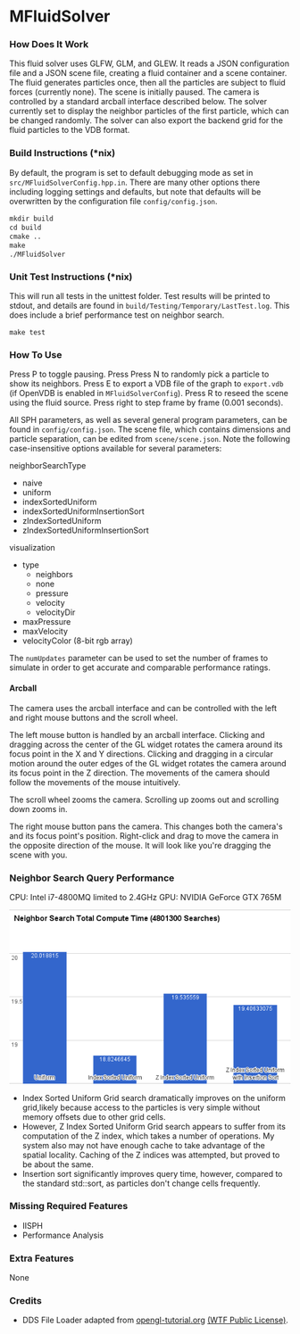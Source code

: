 # MFluidSolver #
### How Does It Work ###
This fluid solver uses GLFW, GLM, and GLEW. It reads a JSON configuration file
and a JSON scene file, creating a fluid container and a scene container. The
fluid generates particles once, then all the particles are subject to fluid
forces (currently none). The scene is initially paused. The camera is controlled
by a standard arcball interface described below. The solver currently set to
display the neighbor particles of the first particle, which can be changed
randomly. The solver can also export the backend grid for the fluid particles to
the VDB format.

### Build Instructions (*nix) ###
By default, the program is set to default debugging mode as set in
`src/MFluidSolverConfig.hpp.in`. There are many other options there including
logging settings and defaults, but note that defaults will be overwritten by
the configuration file `config/config.json`.

    mkdir build
    cd build
    cmake ..
    make
    ./MFluidSolver

### Unit Test Instructions (*nix) ###
This will run all tests in the unittest folder. Test results will be printed
to stdout, and details are found in `build/Testing/Temporary/LastTest.log`.
This does include a brief performance test on neighbor search.

    make test

### How To Use ###
Press P to toggle pausing. Press Press N to randomly pick a particle to show
its neighbors. Press E to export a VDB file of the graph to `export.vdb` (if
OpenVDB is enabled in `MFluidSolverConfig`). Press R to reseed the scene
using the fluid source. Press right to step frame by frame (0.001 seconds).

All SPH parameters, as well as several general program parameters, can be found
in `config/config.json`. The scene file, which contains dimensions and particle
separation, can be edited from `scene/scene.json`. Note the following
case-insensitive options available for several parameters:

neighborSearchType

- naive
- uniform
- indexSortedUniform
- indexSortedUniformInsertionSort
- zIndexSortedUniform
- zIndexSortedUniformInsertionSort

visualization
- type
    - neighbors
    - none
    - pressure
    - velocity
    - velocityDir
- maxPressure
- maxVelocity
- velocityColor (8-bit rgb array)

The `numUpdates` parameter can be used to set the number of frames to simulate
in order to get accurate and comparable performance ratings.

#### Arcball ####
The camera uses the arcball interface and can be controlled with the left and
right mouse buttons and the scroll wheel.

The left mouse button is handled by an arcball interface. Clicking and dragging
across the center of the GL widget rotates the camera around its focus point in
the X and Y directions. Clicking and dragging in a circular motion around the
outer edges of the GL widget rotates the camera around its focus point in the Z
direction. The movements of the camera should follow the movements of the mouse
intuitively.

The scroll wheel zooms the camera. Scrolling up zooms out and scrolling down
zooms in.

The right mouse button pans the camera. This changes both the camera's and its
focus point's position. Right-click and drag to move the camera in the opposite
direction of the mouse. It will look like you're dragging the scene with you.

### Neighbor Search Query Performance ###
CPU: Intel i7-4800MQ limited to 2.4GHz
GPU: NVIDIA GeForce GTX 765M

![Exponential Improvement with Uniform Grid over Naive Neighbor Search](images/nsPerfGraph1.png?raw=true "The uniform grid neighbor search dramatically reduces search time to O(n).")

- Index Sorted Uniform Grid search dramatically improves on the uniform grid,likely because access to the particles is very simple without memory offsets due to other grid cells.
- However, Z Index Sorted Uniform Grid search appears to suffer from its computation of the Z index, which takes a number of operations. My system also may not have enough cache to take advantage of the spatial locality. Caching of the Z indices was attempted, but proved to be about the same.
- Insertion sort significantly improves query time, however, compared to the standard std::sort, as particles don't change cells frequently.

### Missing Required Features ###

- IISPH
- Performance Analysis

### Extra Features ###
None

### Credits ###
- DDS File Loader adapted from [opengl-tutorial.org](http://www.opengl-tutorial.org/beginners-tutorials/tutorial-5-a-textured-cube/) [(WTF Public License)](http://www.wtfpl.net/).